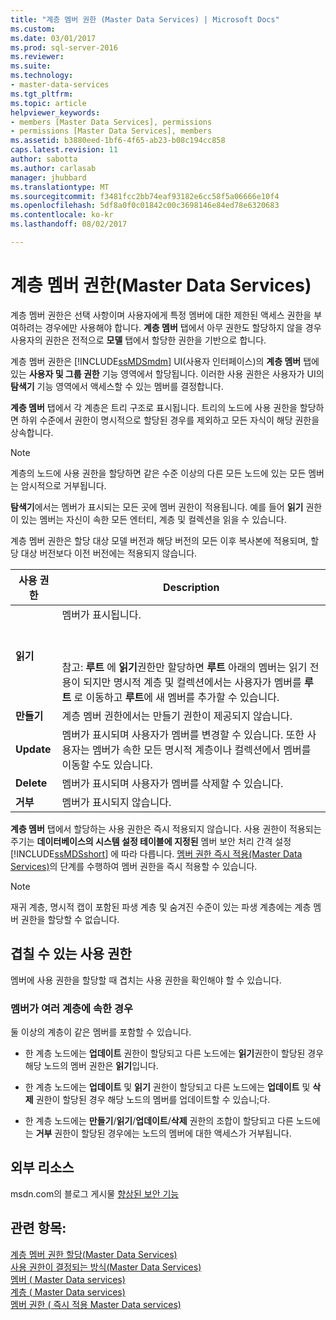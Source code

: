 ```yaml
---
title: "계층 멤버 권한 (Master Data Services) | Microsoft Docs"
ms.custom: 
ms.date: 03/01/2017
ms.prod: sql-server-2016
ms.reviewer: 
ms.suite: 
ms.technology:
- master-data-services
ms.tgt_pltfrm: 
ms.topic: article
helpviewer_keywords:
- members [Master Data Services], permissions
- permissions [Master Data Services], members
ms.assetid: b3880eed-1bf6-4f65-ab23-b08c194cc858
caps.latest.revision: 11
author: sabotta
ms.author: carlasab
manager: jhubbard
ms.translationtype: MT
ms.sourcegitcommit: f3481fcc2bb74eaf93182e6cc58f5a06666e10f4
ms.openlocfilehash: 5df8a0f0c01842c00c3698146e84ed78e6320683
ms.contentlocale: ko-kr
ms.lasthandoff: 08/02/2017

---
```

# <a name="hierarchy-member-permissions-master-data-services"></a>계층 멤버 권한(Master Data Services)
  계층 멤버 권한은 선택 사항이며 사용자에게 특정 멤버에 대한 제한된 액세스 권한을 부여하려는 경우에만 사용해야 합니다. **계층 멤버** 탭에서 아무 권한도 할당하지 않을 경우 사용자의 권한은 전적으로 **모델** 탭에서 할당한 권한을 기반으로 합니다.  
  
 계층 멤버 권한은 [!INCLUDE[ssMDSmdm](../includes/ssmdsmdm-md.md)] UI(사용자 인터페이스)의 **계층 멤버** 탭에 있는 **사용자 및 그룹 권한** 기능 영역에서 할당됩니다. 이러한 사용 권한은 사용자가 UI의 **탐색기** 기능 영역에서 액세스할 수 있는 멤버를 결정합니다.  
  
 **계층 멤버** 탭에서 각 계층은 트리 구조로 표시됩니다. 트리의 노드에 사용 권한을 할당하면 하위 수준에서 권한이 명시적으로 할당된 경우를 제외하고 모든 자식이 해당 권한을 상속합니다.  
  
> [!NOTE]  
>  계층의 노드에 사용 권한을 할당하면 같은 수준 이상의 다른 모든 노드에 있는 모든 멤버는 암시적으로 거부됩니다.  
  
 **탐색기**에서는 멤버가 표시되는 모든 곳에 멤버 권한이 적용됩니다. 예를 들어 **읽기** 권한이 있는 멤버는 자신이 속한 모든 엔터티, 계층 및 컬렉션을 읽을 수 있습니다.  
  
 계층 멤버 권한은 할당 대상 모델 버전과 해당 버전의 모든 이후 복사본에 적용되며, 할당 대상 버전보다 이전 버전에는 적용되지 않습니다.  
  
|사용 권한|Description|  
|----------------|-----------------|  
|**읽기**|멤버가 표시됩니다.<br /><br /> <br /><br /> 참고: **루트** 에 **읽기**권한만 할당하면 **루트** 아래의 멤버는 읽기 전용이 되지만 명시적 계층 및 컬렉션에서는 사용자가 멤버를 **루트** 로 이동하고 **루트**에 새 멤버를 추가할 수 있습니다.|  
|**만들기**|계층 멤버 권한에서는 만들기 권한이 제공되지 않습니다.|  
|**Update**|멤버가 표시되며 사용자가 멤버를 변경할 수 있습니다. 또한 사용자는 멤버가 속한 모든 명시적 계층이나 컬렉션에서 멤버를 이동할 수도 있습니다.|  
|**Delete**|멤버가 표시되며 사용자가 멤버를 삭제할 수 있습니다.|  
|**거부**|멤버가 표시되지 않습니다.|  
  
 **계층 멤버** 탭에서 할당하는 사용 권한은 즉시 적용되지 않습니다. 사용 권한이 적용되는 주기는 **데이터베이스의 시스템 설정 테이블에 지정된** 멤버 보안 처리 간격 설정 [!INCLUDE[ssMDSshort](../includes/ssmdsshort-md.md)] 에 따라 다릅니다. [멤버 권한 즉시 적용&#40;Master Data Services&#41;](../master-data-services/immediately-apply-member-permissions-master-data-services.md)의 단계를 수행하여 멤버 권한을 즉시 적용할 수 있습니다.  
  
> [!NOTE]  
>  재귀 계층, 명시적 캡이 포함된 파생 계층 및 숨겨진 수준이 있는 파생 계층에는 계층 멤버 권한을 할당할 수 없습니다.  
  
## <a name="possible-overlapping-permissions"></a>겹칠 수 있는 사용 권한  
 멤버에 사용 권한을 할당할 때 겹치는 사용 권한을 확인해야 할 수 있습니다.  
  
### <a name="when-a-member-belongs-to-multiple-hierarchies"></a>멤버가 여러 계층에 속한 경우  
 둘 이상의 계층이 같은 멤버를 포함할 수 있습니다.  
  
-   한 계층 노드에는 **업데이트** 권한이 할당되고 다른 노드에는 **읽기**권한이 할당된 경우 해당 노드의 멤버 권한은 **읽기**입니다.  
  
-   한 계층 노드에는 **업데이트** 및 **읽기** 권한이 할당되고 다른 노드에는 **업데이트** 및 **삭제** 권한이 할당된 경우 해당 노드의 멤버를 업데이트할 수 있습니;다.  
  
-   한 계층 노드에는 **만들기**/**읽기**/**업데이트**/**삭제** 권한의 조합이 할당되고 다른 노드에는 **거부** 권한이 할당된 경우에는 노드의 멤버에 대한 액세스가 거부됩니다.  
  
## <a name="external-resources"></a>외부 리소스  
 msdn.com의 블로그 게시물 [향상된 보안 기능](http://go.microsoft.com/fwlink/p/?LinkId=615376)  
  
## <a name="see-also"></a>관련 항목:  
 [계층 멤버 권한 할당&#40;Master Data Services&#41;](../master-data-services/assign-hierarchy-member-permissions-master-data-services.md)   
 [사용 권한이 결정되는 방식&#40;Master Data Services&#41;](../master-data-services/how-permissions-are-determined-master-data-services.md)   
 [멤버 &#40; Master Data services&#41;](../master-data-services/members-master-data-services.md)   
 [계층 &#40; Master Data services&#41;](../master-data-services/hierarchies-master-data-services.md)   
 [멤버 권한 &#40; 즉시 적용 Master Data services&#41;](../master-data-services/immediately-apply-member-permissions-master-data-services.md)  
  
  
